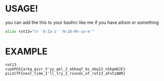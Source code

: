# USAGE!
you can add the this to your bashrc like me if you have altism or something
```sh
alias rot13="tr 'A-Za-z' 'N-ZA-Mn-za-m'"
```
# EXAMPLE
```
rot13 
cvpbPGS{arkg_gvzr_V'yy_gel_2_ebhaqf_bs_ebg13_nSkgmDJE}
picoCTF{next_time_I'll_try_2_rounds_of_rot13_aFxtzQWR}
```

